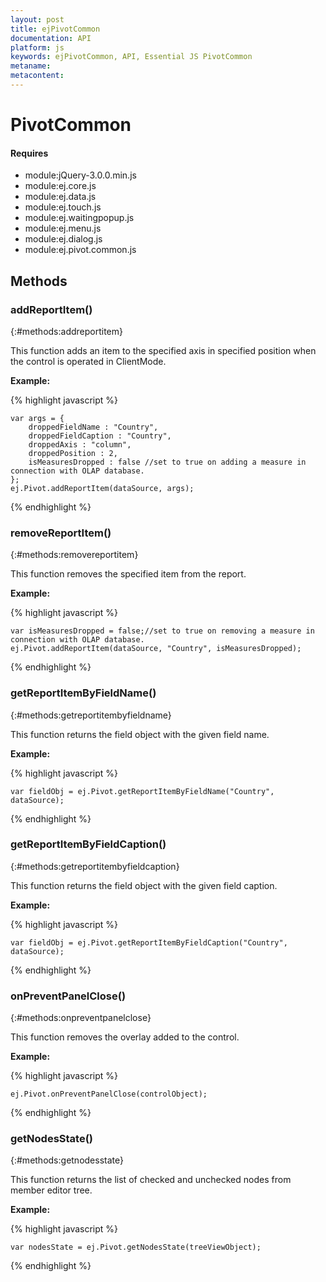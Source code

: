 ```yaml
---
layout: post
title: ejPivotCommon
documentation: API
platform: js
keywords: ejPivotCommon, API, Essential JS PivotCommon
metaname: 
metacontent: 
---
```


# PivotCommon
<ts  isFrameWork="true" />

#### Requires

* module:jQuery-3.0.0.min.js
* module:ej.core.js
* module:ej.data.js
* module:ej.touch.js
* module:ej.waitingpopup.js
* module:ej.menu.js
* module:ej.dialog.js
* module:ej.pivot.common.js

## Methods

### addReportItem()
{:#methods:addreportitem}

This function adds an item to the specified axis in specified position when the control is operated in ClientMode.

**Example:**

{% highlight javascript %}

    var args = {
        droppedFieldName : "Country",
        droppedFieldCaption : "Country",
        droppedAxis : "column",
        droppedPosition : 2,
        isMeasuresDropped : false //set to true on adding a measure in connection with OLAP database.
    };
    ej.Pivot.addReportItem(dataSource, args);
{% endhighlight %}

### removeReportItem()
{:#methods:removereportitem}

This function removes the specified item from the report.

**Example:**

{% highlight javascript %}

    var isMeasuresDropped = false;//set to true on removing a measure in connection with OLAP database.
    ej.Pivot.addReportItem(dataSource, "Country", isMeasuresDropped);
{% endhighlight %}

### getReportItemByFieldName()
{:#methods:getreportitembyfieldname}

This function returns the field object with the given field name.

**Example:**

{% highlight javascript %}

    var fieldObj = ej.Pivot.getReportItemByFieldName("Country", dataSource);
{% endhighlight %}

### getReportItemByFieldCaption()
{:#methods:getreportitembyfieldcaption}

This function returns the field object with the given field caption.

**Example:**

{% highlight javascript %}

    var fieldObj = ej.Pivot.getReportItemByFieldCaption("Country", dataSource);
{% endhighlight %}

### onPreventPanelClose()
{:#methods:onpreventpanelclose}

This function removes the overlay added to the control.

**Example:**

{% highlight javascript %}

    ej.Pivot.onPreventPanelClose(controlObject);
{% endhighlight %}

### getNodesState()
{:#methods:getnodesstate}

This function returns the list of checked and unchecked nodes from member editor tree.

**Example:**

{% highlight javascript %}

    var nodesState = ej.Pivot.getNodesState(treeViewObject);
{% endhighlight %}